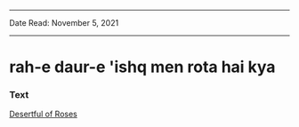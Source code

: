 
---

Date Read: November 5, 2021

---


# rah-e daur-e 'ishq men rota hai kya


### Text

[Desertful of Roses](http://www.columbia.edu/itc/mealac/pritchett/00garden/00c/0071/index_0071.html)

